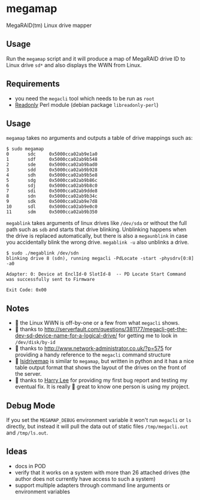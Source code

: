 megamap
=======

MegaRAID(tm) Linux drive mapper

Usage
-----

Run the `megamap` script and it will produce a map of MegaRAID drive ID to Linux drive `sd*` and also displays the WWN from Linux.

Requirements
------------

* you need the `megacli` tool which needs to be run as `root`
* [Readonly](https://metacpan.org/pod/Readonly) Perl module (debian package `libreadonly-perl`)

Usage
-----

`megamap` takes no arguments and outputs a table of drive mappings such as:

	$ sudo megamap
	0       sdc     0x5000cca02ab9e1a0
	1       sdf     0x5000cca02ab9b548
	2       sde     0x5000cca02ab9bad0
	3       sdd     0x5000cca02ab9b928
	4       sdh     0x5000cca02ab9b5e8
	5       sdg     0x5000cca02ab9b86c
	6       sdj     0x5000cca02ab9b8c0
	7       sdi     0x5000cca02ab9dde8
	8       sdn     0x5000cca02ab9b34c
	9       sdk     0x5000cca02ab9e7d8
	10      sdl     0x5000cca02ab9e0c0
	11      sdm     0x5000cca02ab9b350

`megablink` takes arguments of linux drives like `/dev/sda` or without the full
path such as `sdb` and starts that drive blinking.  Unblinking happens when the
drive is replaced automatically, but there is also a `megaunblink` in case you
accidentally blink the wrong drive.  `megablink -u` also unblinks a drive.

	$ sudo ./megablink /dev/sdn
	blinking drive 8 (sdn), running megacli -PdLocate -start -physdrv[0:8] -a0
                                     
	Adapter: 0: Device at EnclId-0 SlotId-8  -- PD Locate Start Command was successfully sent to Firmware 

	Exit Code: 0x00

Notes
-----

* :foggy: the Linux WWN is off-by-one or a few from what `megacli` shows.
* :clap: thanks to http://serverfault.com/questions/381177/megacli-get-the-dev-sd-device-name-for-a-logical-drive/ for getting me to look in `/dev/disk/by-id`
* :clap: thanks to http://www.network-administrator.co.uk/?p=575 for providing a handy reference to the `megacli` command structure
* :snake: [lsidrivemap](https://github.com/louwrentius/lsidrivemap) is similar to `megamap`, but written in python and it has a nice table output format that shows the layout of the drives on the front of the server.
* :clap: thanks to [Harry Lee](https://github.com/tclh123) for providing my first bug report and testing my eventual fix.  It is really :doughnut: great to know one person is using my project.

Debug Mode
----------

If you set the `MEGAMAP_DEBUG` environment variable it won't run `megacli` or
`ls` directly, but instead it will pull the data out of static files
`/tmp/megacli.out` and `/tmp/ls.out`.

Ideas
-----

* docs in POD
* verify that it works on a system with more than 26 attached drives (the author does not currently have access to such a system)
* support multiple adapters through command line arguments or environment variables
